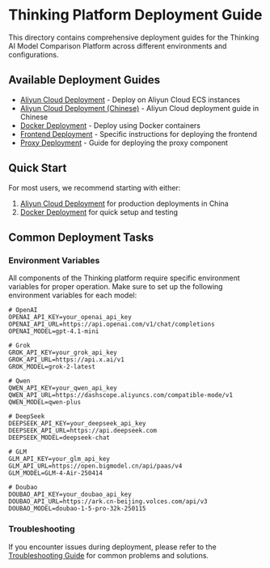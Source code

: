 # Thinking Platform Deployment Guide

This directory contains comprehensive deployment guides for the Thinking AI Model Comparison Platform across different environments and configurations.

## Available Deployment Guides

- [Aliyun Cloud Deployment](aliyun.md) - Deploy on Aliyun Cloud ECS instances
- [Aliyun Cloud Deployment (Chinese)](aliyun_cn.md) - Aliyun Cloud deployment guide in Chinese
- [Docker Deployment](docker.md) - Deploy using Docker containers
- [Frontend Deployment](frontend.md) - Specific instructions for deploying the frontend
- [Proxy Deployment](proxy.md) - Guide for deploying the proxy component

## Quick Start

For most users, we recommend starting with either:

1. [Aliyun Cloud Deployment](aliyun.md) for production deployments in China
2. [Docker Deployment](docker.md) for quick setup and testing

## Common Deployment Tasks

### Environment Variables

All components of the Thinking platform require specific environment variables for proper operation. Make sure to set up the following environment variables for each model:

```
# OpenAI
OPENAI_API_KEY=your_openai_api_key
OPENAI_API_URL=https://api.openai.com/v1/chat/completions
OPENAI_MODEL=gpt-4.1-mini

# Grok
GROK_API_KEY=your_grok_api_key
GROK_API_URL=https://api.x.ai/v1
GROK_MODEL=grok-2-latest

# Qwen
QWEN_API_KEY=your_qwen_api_key
QWEN_API_URL=https://dashscope.aliyuncs.com/compatible-mode/v1
QWEN_MODEL=qwen-plus

# DeepSeek
DEEPSEEK_API_KEY=your_deepseek_api_key
DEEPSEEK_API_URL=https://api.deepseek.com
DEEPSEEK_MODEL=deepseek-chat

# GLM
GLM_API_KEY=your_glm_api_key
GLM_API_URL=https://open.bigmodel.cn/api/paas/v4
GLM_MODEL=GLM-4-Air-250414

# Doubao
DOUBAO_API_KEY=your_doubao_api_key
DOUBAO_API_URL=https://ark.cn-beijing.volces.com/api/v3
DOUBAO_MODEL=doubao-1-5-pro-32k-250115
```

### Troubleshooting

If you encounter issues during deployment, please refer to the [Troubleshooting Guide](../troubleshooting/README.md) for common problems and solutions.
